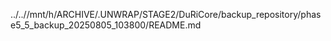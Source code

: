 ../..//mnt/h/ARCHIVE/.UNWRAP/STAGE2/DuRiCore/backup_repository/phase5_5_backup_20250805_103800/README.md